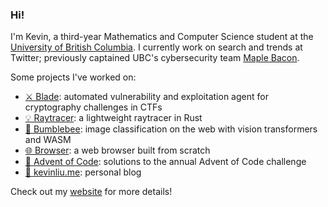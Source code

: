### Hi!

I'm Kevin, a third-year Mathematics and Computer Science student at the [University of British Columbia](https://www.ubc.ca/). I currently work on search and trends at Twitter; previously captained UBC's cybersecurity team [Maple Bacon](https://maplebacon.org/).

Some projects I've worked on:
- [⚔️ Blade](https://github.com/KevinL10/blade): automated vulnerability and exploitation agent for cryptography challenges in CTFs
- [💡 Raytracer](https://github.com/KevinL10/raytracer): a lightweight raytracer in Rust
- [🐝 Bumblebee](https://github.com/KevinL10/bumblebee): image classification on the web with vision transformers and WASM
- [🌐 Browser](https://github.com/KevinL10/browser): a web browser built from scratch
- [🎄 Advent of Code](https://github.com/KevinL10/advent-of-code): solutions to the annual Advent of Code challenge
- [📝 kevinliu.me](https://kevinliu.me/posts/): personal blog


<!--[![Top Langs](https://github-readme-stats.vercel.app/api/top-langs/?username=KevinL10&layout=compact)](https://github.com/anuraghazra/github-readme-stats)-->

Check out my [website](https://kevinliu.me/) for more details!

